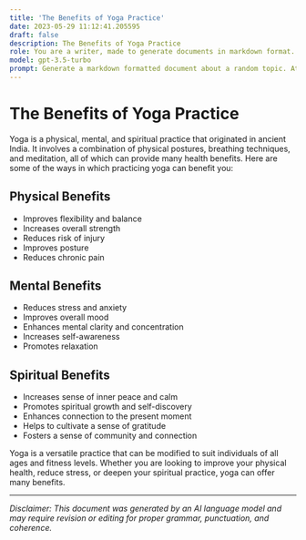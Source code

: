 ```yaml
---
title: 'The Benefits of Yoga Practice'
date: 2023-05-29 11:12:41.205595
draft: false
description: The Benefits of Yoga Practice
role: You are a writer, made to generate documents in markdown format. It is very important that all of the documents you generate are in valid markdown format.
model: gpt-3.5-turbo
prompt: Generate a markdown formatted document about a random topic. At the bottom, include a disclaimer explaining that the document was generated by you. The first line of the document should be the title. Make sure that the entire document is in proper markdown format, using a mix of various tags to make the document visually appealing.
---
```


# The Benefits of Yoga Practice

Yoga is a physical, mental, and spiritual practice that originated in ancient India. It involves a combination of physical postures, breathing techniques, and meditation, all of which can provide many health benefits. Here are some of the ways in which practicing yoga can benefit you:

## Physical Benefits

- Improves flexibility and balance
- Increases overall strength
- Reduces risk of injury
- Improves posture
- Reduces chronic pain

## Mental Benefits

- Reduces stress and anxiety
- Improves overall mood
- Enhances mental clarity and concentration
- Increases self-awareness
- Promotes relaxation

## Spiritual Benefits

- Increases sense of inner peace and calm
- Promotes spiritual growth and self-discovery
- Enhances connection to the present moment
- Helps to cultivate a sense of gratitude
- Fosters a sense of community and connection

Yoga is a versatile practice that can be modified to suit individuals of all ages and fitness levels. Whether you are looking to improve your physical health, reduce stress, or deepen your spiritual practice, yoga can offer many benefits.

---

*Disclaimer: This document was generated by an AI language model and may require revision or editing for proper grammar, punctuation, and coherence.*